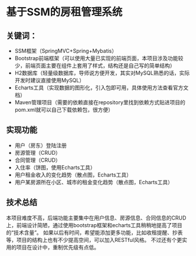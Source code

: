 # 基于SSM的房租管理系统
## 关键词：
- SSM框架（SpringMVC+Spring+Mybatis）
- Bootstrap前端框架（可以使用大量已实现的前端页面，本项目涉及功能较少，前端页面主要在组件上套用了样式，结构还是自己写的简单结构）
- H2数据库（轻量级数据库，导师说方便开发，其实对MySQL熟悉的话，实际开发时建议直接使用MySQL）
- Echarts工具（实现数据的图形化，引入包即可用，具体使用方法查看官方文档）
- Maven管理项目（需要的依赖直接在repository里找到依赖方式贴进项目的pom.xml就可以自己下载依赖包，很方便）
## 实现功能
- 用户（房东）登陆注册
- 房源管理（CRUD）
- 合同管理（CRUD）
- 入住率（饼图，使用Echarts工具）
- 用户租金收入的变化趋势（散点图，Echarts工具）
- 用户某房源所在小区、城市的租金变化趋势（散点图，Echarts工具）
## 技术总结
本项目难度不高，后端功能主要集中在用户信息、房源信息、合同信息的CRUD上，前端设计简陋，通过使用bootstrap框架和echarts工具稍稍地提高了项目的“技术含量”。
如果以后有时间，希望能添加更多功能，比如收租提醒、抄表等，项目的结构上也有不少提高空间，可以加入RESTful风格。
不过还有个更实用的项目在设计中，重制优先级有点低。
